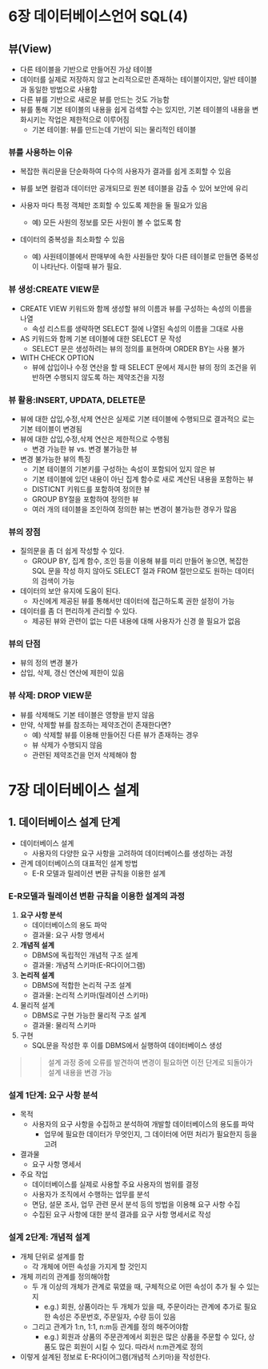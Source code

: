 # 6장 데이터베이스언어 SQL(4)
## 뷰(View)
* 다른 테이블을 기반으로 만들어진 가상 테이블
* 데이터를 실제로 저장하지 않고 논리적으로만 존재하는 테이블이지만, 일반 테이블과 동일한 방법으로 사용함
* 다른 뷰를 기반으로 새로운 뷰를 만드는 것도 가능함
* 뷰를 통해 기본 테이블의 내용을 쉽게 검색할 수는 있지만, 기본 테이블의 내용을 변화시키는 작업은 제한적으로 이루어짐
  * 기본 테이블: 뷰를 만드는데 기반이 되는 물리적인 테이블

### 뷰를 사용하는 이유
* 복잡한 쿼리문을 단순화하여 다수의 사용자가 결과를 쉽게 조회할 수 있음
* 뷰를 보면 컬럼과 데이터만 공개되므로 원본 테이블을 감출 수 있어 보안에
유리

* 사용자 마다 특정 객체만 조회할 수 있도록 제한을 둘 필요가 있음
  * 예) 모든 사원의 정보를 모든 사원이 볼 수 없도록 함
* 데이터의 중복성을 최소화할 수 있음
  * 예) 사원테이블에서 판매부에 속한 사원들만 찾아 다른 테이블로 만들면 중복성이 나타난다. 이럴때 뷰가 필요.

### 뷰 생성:CREATE VIEW문
* CREATE VIEW 키워드와 함께 생성할 뷰의 이름과 뷰를 구성하는 속성의 이름을 나열
  * 속성 리스트를 생략하면 SELECT 절에 나열된 속성의 이름을 그대로 사용
* AS 키워드와 함께 기본 테이블에 대한 SELECT 문 작성
  * SELECT 문은 생성하려는 뷰의 정의를 표현하며 ORDER BY는 사용 불가
* WITH CHECK OPTION
  * 뷰에 삽입이나 수정 연산을 할 때 SELECT 문에서 제시한 뷰의 정의 조건을 위반하면 수행되지 않도록 하는 제약조건을 지정


### 뷰 활용:INSERT, UPDATA, DELETE문
* 뷰에 대한 삽입,수정,삭제 연산은 실제로 기본 테이블에 수행되므로 결과적으
로는 기본 테이블이 변경됨
* 뷰에 대한 삽입,수정,삭제 연산은 제한적으로 수행됨
  * 변경 가능한 뷰 vs. 변경 불가능한 뷰
* 변경 불가능한 뷰의 특징
  * 기본 테이블의 기본키를 구성하는 속성이 포함되어 있지 않은 뷰
  * 기본 테이블에 있던 내용이 아닌 집계 함수로 새로 계산된 내용을 포함하는 뷰
  * DISTICNT 키워드를 포함하여 정의한 뷰
  * GROUP BY절을 포함하여 정의한 뷰
  * 여러 개의 테이블을 조인하여 정의한 뷰는 변경이 불가능한 경우가 많음
### 뷰의 장점
* 질의문을 좀 더 쉽게 작성할 수 있다.
  * GROUP BY, 집계 함수, 조인 등을 이용해 뷰를 미리 만들어 놓으면, 복잡한 SQL 문을 작성
하지 않아도 SELECT 절과 FROM 절만으로도 원하는 데이터의 검색이 가능
* 데이터의 보안 유지에 도움이 된다.
  * 자신에게 제공된 뷰를 통해서만 데이터에 접근하도록 권한 설정이 가능
* 데이터를 좀 더 편리하게 관리할 수 있다.
  * 제공된 뷰와 관련이 없는 다른 내용에 대해 사용자가 신경 쓸 필요가 없음
### 뷰의 단점
* 뷰의 정의 변경 불가
* 삽입, 삭제, 갱신 연산에 제한이 있음

### 뷰 삭제: DROP VIEW문
* 뷰를 삭제해도 기본 테이블은 영향을 받지 않음
* 만약, 삭제할 뷰를 참조하는 제약조건이 존재한다면?
  * 예) 삭제할 뷰를 이용해 만들어진 다른 뷰가 존재하는 경우
  * 뷰 삭제가 수행되지 않음
  * 관련된 제약조건을 먼저 삭제해야 함

# 7장 데이터베이스 설계
## 1. 데이터베이스 설계 단계
* 데이터베이스 설계
  * 사용자의 다양한 요구 사항을 고려하여 데이터베이스를 생성하는 과정
* 관계 데이터베이스의 대표적인 설계 방법
  * E-R 모델과 릴레이션 변환 규칙을 이용한 설계

### E-R모델과 릴레이션 변환 규칙을 이용한 설계의 과정
1. **요구 사항 분석**
   * 데이터베이스의 용도 파악
   * 결과물: 요구 사항 명세서
2. **개념적 설계**
   * DBMS에 독립적인 개념적 구조 설계
   * 결과물: 개념적 스키마(E-R다이어그램)
3. **논리적 설계**
   * DBMS에 적합한 논리적 구조 설계
   * 결과물: 논리적 스키마(릴레이션 스키마)
4. 물리적 설계
   * DBMS로 구현 가능한 물리적 구조 설계
   * 결과물: 물리적 스키마
5. 구현
   * SQL문을 작성한 후 이를 DBMS에서 실행하여 데이터베이스 생성
>> 설계 과정 중에 오류를 발견하여 변경이 필요하면 이전 단계로 되돌아가 설계 내용을 변경 가능

### 설계 1단계: 요구 사항 분석
* 목적
  * 사용자의 요구 사항을 수집하고 분석하여 개발할 데이터베이스의 용도를 파악
    * 업무에 필요한 데이터가 무엇인지, 그 데이터에 어떤 처리가 필요한지 등을 고려
* 결과물
  * 요구 사항 명세서
* 주요 작업
  * 데이터베이스를 실제로 사용할 주요 사용자의 범위를 결정
  * 사용자가 조직에서 수행하는 업무를 분석
  * 면담, 설문 조사, 업무 관련 문서 분석 등의 방법을 이용해 요구 사항 수집
  * 수집된 요구 사항에 대한 분석 결과를 요구 사항 명세서로 작성
### 설계 2단계: 개념적 설계
* 개체 단위로 설계를 함
  * 각 개체에 어떤 속성을 가지게 할 것인지
* 개체 끼리의 관계를 정의해야함
  * 두 개 이상의 개체가 관계로 묶였을 때, 구체적으로 어떤 속성이 추가 될 수 있는지
    * e.g.) 회원, 상품이라는 두 개체가 있을 때, 주문이라는 관계에 추가로 필요한 속성은 주문번호, 주문일자, 수량 등이 있음
  * 그리고 관계가 1:n, 1:1, n:m등 관계를 정의 해주어야함
    * e.g.) 회원과 상품의 주문관계에서 회원은 많은 상품을 주문할 수 있다, 상품도 많은 회원이 시킬 수 있다. 따라서 n:m관계로 정의
* 이렇게 설계된 정보로 E-R다이어그램(개념적 스키마)을 작성한다.